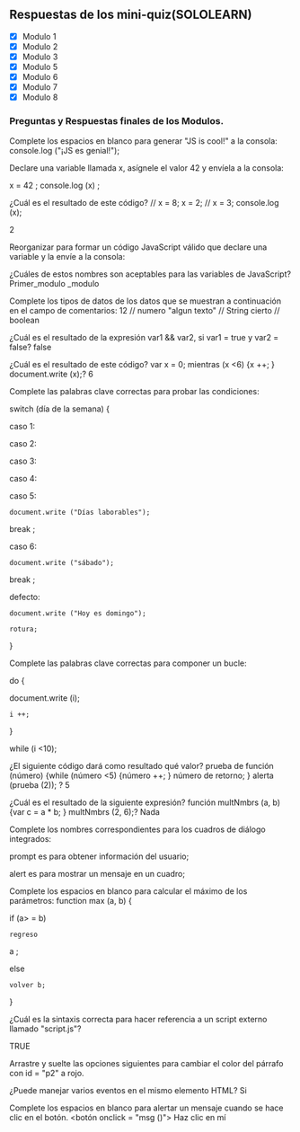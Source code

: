 ## Respuestas de los mini-quiz(SOLOLEARN)

- [x] Modulo 1
- [x] Modulo 2
- [x] Modulo 3
- [x] Modulo 5 
- [x] Modulo 6
- [x] Modulo 7
- [x] Modulo 8   

### Preguntas y Respuestas finales de los Modulos.

Complete los espacios en blanco para generar "JS is cool!" a la consola:
console.log ("¡JS es genial!");

Declare una variable llamada x, asígnele el valor 42 y envíela a la consola:

x = 42 ;
console.log  (x) ;

¿Cuál es el resultado de este código? // x = 8; x = 2; // x = 3; console.log (x);

2

Reorganizar para formar un código JavaScript válido que declare una variable y la envíe a la consola:

<script>
nombre= "JAMES";
console.log (nombre);
</script>


¿Cuáles de estos nombres son aceptables para las variables de JavaScript?
Primer_modulo
_modulo

Complete los tipos de datos de los datos que se muestran a continuación en el campo de comentarios:
12 // numero
"algun texto" // String
cierto // boolean

¿Cuál es el resultado de la expresión var1 && var2, si var1 = true y var2 = false?
false

¿Cuál es el resultado de este código? var x = 0; mientras (x <6) {x ++; } document.write (x);?
6

Complete las palabras clave correctas para probar las condiciones:

switch
(día de la semana) {

  caso 1:

  caso 2:

  caso 3:

  caso 4:

  caso 5:

    document.write ("Días laborables");

    
break
;

  caso 6:

    document.write ("sábado");

    
break
;

  defecto:

    document.write ("Hoy es domingo");

    rotura;

}

Complete las palabras clave correctas para componer un bucle:

do
 {

   document.write (i);

    i ++;

}

while
 (i <10);


¿El siguiente código dará como resultado qué valor? prueba de función (número) {while (número <5) {número ++; } número de retorno; } alerta (prueba (2)); ?
5

¿Cuál es el resultado de la siguiente expresión? función multNmbrs (a, b) {var c = a * b; } multNmbrs (2, 6);?
Nada

Complete los nombres correspondientes para los cuadros de diálogo integrados:

prompt
 es para obtener información del usuario;

alert
 es para mostrar un mensaje en un cuadro;

Complete los espacios en blanco para calcular el máximo de los parámetros:
function max (a, b) {

  
if
(a> = b)

    regreso 
a
;

  
else


    volver b;

}

¿Cuál es la sintaxis correcta para hacer referencia a un script externo llamado "script.js"?
<script name = "script.js">

¿Qué alerta se mostrará en la pantalla? función test (a, b) {if (a> b) {return a * b; } else {return b / a; }} alerta (prueba (5, 15));?
3

Las propiedades de un objeto son similares a las variables; los métodos son similares a:
funciones

¿Cuál es el resultado de la siguiente expresión? var myString = "abcdef"; document.write (myString.length);
6

Complete la expresión para crear un constructor de objetos, teniendo en cuenta que "altura" y "peso" son propiedades y "calcular" es un método para el objeto dado:
function mathCalc (altura, peso) {

  this.height = 
height
;

  this.weight = 
weight
;

  this.sampleCalc = 
calculate
;

# Modulo 5

Dada la matriz a continuación, complete la expresión para recibir una alerta con "manzana".
var fruit = new Array ("pera", "naranja",

"manzana", "pomelo");



alerta (frutas
2
);

Dada la matriz a continuación, complete la expresión para recibir una alerta con "manzana".
var fruit = new Array ("pera", "naranja",

"manzana", "pomelo");



alerta (frutas
[2]
);

¿Cuál es el resultado de la siguiente expresión? alerta (Math.sqrt (36));
6

Complete los espacios en blanco para mostrar los minutos actuales:
var fecha = nueva fecha ();

alerta(
date
.
get
Minutos());

¿Cuál es el resultado de este código? var arr = new Array ("a", "b", "c"); alerta (arr [1]);
b

Arrastre y suelte las opciones siguientes para recibir una alerta con el valor de la constante PI.

alert ( Math . Pi );



Fill in the blanks to change the content of all paragraph tags of the page to "SoloLearn".
var arr = 
document
.

  getElementsByTagName("
p
");

for(var x=0; x<arr.length; x++) 

{

   arr[
x
].innerHTML="SoloLearn";

¿Cuál es el resultado de este código? <div id = "prueba"> <p> algo de texto </p> </div> <script> var el = document.getElementById ("prueba"); alert (el.hasChildNodes ()); </script>

TRUE

Arrastre y suelte las opciones siguientes para cambiar el color del párrafo con id = "p2" a rojo.
<script>
var d = documento.
getElementById ("p2");
d.style.color="red";
</script>

¿Puede manejar varios eventos en el mismo elemento HTML?
Si

Complete los espacios en blanco para alertar un mensaje cuando se hace clic en el botón.
<botón 
onclick
= "msg ()"> Haz clic en mí </button>

<script>

function
 msg () {

  alert ("¡Hola!");

}

Muestre una alerta cuando el puntero del mouse esté sobre la etiqueta div:
<div  onmouseover = "alert ('¡Hola!');">

  pon el puntero del mouse sobre mí

</div>


¿Cuál de las siguientes no es una de las nuevas características de ES6?
Hoisting

Complete los espacios en blanco para declarar un número constante y una función de flecha calc.
const
 num = 5;

const calc = (x, y, z = num) =>
 {

  return x + y + z;

}

Complete los espacios en blanco para que la variable arr3 tenga el siguiente aspecto: [1, 2, 3, 4, 5, 6, 7, 8].

const 
arr1
 = [1, 2, 3];

const arr2 = [5, 6, 7, 8];

let arr3 = [
...
arr1, 
4
, ...arr2];

¿Cuál es la salida del siguiente código? const arr1 = [1, 2, 3, 4, 5]; const arr2 = [... arr1, 6]; const func = (... rest) => {console.log (rest.length); } func (... arr1); func (... arr2);
5 6

¿Cuál es el resultado de este código? const cuadrado = num => num * num; console.log (cuadrado (6) + 6);
42

Complete los espacios en blanco para copiar el objeto de usuario al objeto newUser desestructurando las propiedades de nombre y edad. Pase el valor 9999 para la propiedad id.
usuario constante = {

  nombre: 'David',

  edad: 28,

  id: 1234

};

let newUser = Object.assign ({},

  {nombre, 
age
} = 
user
,

  {
id
: 9999});

console.log (newUser);

Complete los espacios en blanco para obtener el siguiente resultado: cero = 0 uno = 1


